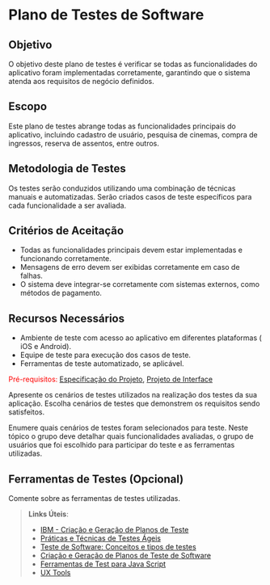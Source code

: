 # Plano de Testes de Software

## Objetivo
O objetivo deste plano de testes é verificar se todas as funcionalidades do aplicativo foram implementadas corretamente, garantindo que o sistema atenda aos requisitos de negócio definidos.

## Escopo
Este plano de testes abrange todas as funcionalidades principais do aplicativo, incluindo cadastro de usuário, pesquisa de cinemas, compra de ingressos, reserva de assentos, entre outros.

## Metodologia de Testes
Os testes serão conduzidos utilizando uma combinação de técnicas manuais e automatizadas. Serão criados casos de teste específicos para cada funcionalidade a ser avaliada.

## Critérios de Aceitação
- Todas as funcionalidades principais devem estar implementadas e funcionando corretamente.
- Mensagens de erro devem ser exibidas corretamente em caso de falhas.
- O sistema deve integrar-se corretamente com sistemas externos, como métodos de pagamento.

## Recursos Necessários
- Ambiente de teste com acesso ao aplicativo em diferentes plataformas ( iOS e Android).
- Equipe de teste para execução dos casos de teste.
- Ferramentas de teste automatizado, se aplicável.










<span style="color:red">Pré-requisitos: <a href="2-Especificação do Projeto.md"> Especificação do Projeto</a></span>, <a href="3-Projeto de Interface.md"> Projeto de Interface</a>

Apresente os cenários de testes utilizados na realização dos testes da sua aplicação. Escolha cenários de testes que demonstrem os requisitos sendo satisfeitos.

Enumere quais cenários de testes foram selecionados para teste. Neste tópico o grupo deve detalhar quais funcionalidades avaliadas, o grupo de usuários que foi escolhido para participar do teste e as ferramentas utilizadas.
 
## Ferramentas de Testes (Opcional)

Comente sobre as ferramentas de testes utilizadas.
 
> **Links Úteis**:
> - [IBM - Criação e Geração de Planos de Teste](https://www.ibm.com/developerworks/br/local/rational/criacao_geracao_planos_testes_software/index.html)
> - [Práticas e Técnicas de Testes Ágeis](http://assiste.serpro.gov.br/serproagil/Apresenta/slides.pdf)
> -  [Teste de Software: Conceitos e tipos de testes](https://blog.onedaytesting.com.br/teste-de-software/)
> - [Criação e Geração de Planos de Teste de Software](https://www.ibm.com/developerworks/br/local/rational/criacao_geracao_planos_testes_software/index.html)
> - [Ferramentas de Test para Java Script](https://geekflare.com/javascript-unit-testing/)
> - [UX Tools](https://uxdesign.cc/ux-user-research-and-user-testing-tools-2d339d379dc7)
